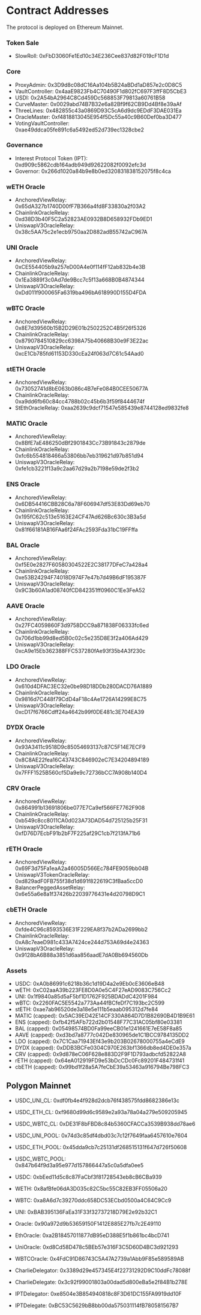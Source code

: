 # Contract Addresses
The protocol is deployed on Ethereum Mainnet.

### Token Sale
*    SlowRoll: 0xFbD3060Fe1Ed10c34E236Cee837d82F019cF1D1d

### Core
*    ProxyAdmin: 0x3D9d8c08dC16Aa104b5B24aBDd1aD857e2c0D8C5
*    VaultController: 0x4aaE9823Fb4C70490F1d802fC697F3ffF8D5CbE3
*    USDI: 0x2A54bA2964C8Cd459Dc568853F79813a60761B58
*    CurveMaster: 0x0029abd74B7B32e6a82Bf9f62CB9Dd4Bf8e39aAf
*    ThreeLines: 0x482855c43a0869D93C5cA6d9dc9EDdF3DAE031Ea
*    OracleMaster: 0xf4818813045E954f5Dc55a40c9B60Def0ba3D477
*    VotingVaultController: 0xae49ddca05fe891c6a5492ed52d739ec1328cbe2

### Governance
*    Interest Protocol Token (IPT): 0xd909c5862cdb164adb949d92622082f0092efc3d
*    Governor: 0x266d1020a84b9e8b0ed320831838152075f8c4ca     

### wETH Oracle
*    AnchoredViewRelay: 0x65dA327b1740D00fF7B366a4fd8F33830a2f03A2
*    ChainlinkOracleRelay: 0xd38D3b40F5C2a52823AE0932B8D658932FDb9ED1
*    UniswapV3OracleRelay: 0x38c5AA75c2e1ecb9750aa2D882adB55742aC967A
    
### UNI Oracle
*    AnchoredViewRelay: 0xCE554405b9a257eD00A4e0f114fF12ab832b4e3B
*    ChainlinkOracleRelay: 0x1Ea3889f3c0Ad7de9Bcc7c5f13a668B0B4874344
*    UniswapV3OracleRelay: 0xDd011f900065Fa6319ba496bA618990D155D4FDA

### wBTC Oracle
*    AnchoredViewRelay: 0x8E7d39560b15B2D29E01b2502252C4B5f26f5326
*    ChainlinkOracleRelay: 0x8790784510829cc6398A75b40668B30e9F3E22ac
*    UniswapV3OracleRelay: 0xcE1Cb785fd61153D330cEa24f063d7C61c54Aad0

### stETH Oracle
*    AnchoredViewRelay: 0x73052741d8bE063b086c4B7eFe084B0CEE50677A
*    ChainlinkOracleRelay: 0xa9dd6fb60c84cc4788b02c45b6b3f59f8444674f
*    StEthOracleRelay: 0xaa2639c9dcf71547e585439e8744128ed9832fe8

### MATIC Oracle
*    AnchoredViewRelay: 0x8BfE7aE486250dBf2901843Cc73B91843c2879de
*    ChainlinkOracleRelay: 0xfc6b554818466a53806bb7eb319621d97b851d94
*    UniswapV3OracleRelay: 0xfe1cb3221f13a9c2aa67d29a2b7198e59de2f3b2

### ENS Oracle
*    AnchoredViewRelay: 0x6DB54416CBB28C6a78F606947df53E83Dd69eb70
*    ChainlinkOracleRelay: 0x195fC62c513e5163E24CF47Ad626Bc630c3B3a5d
*    UniswapV3OracleRelay: 0x81f66181AB16FAa6f24FAc2593Fda31bC19FFffa

### BAL Oracle
*    AnchoredViewRelay: 0xf5E0e2827F60580304522E2C38177DFeC7a428a4
*    ChainlinkOracleRelay: 0xe53B24294F74018D974F7e47b7d49B6dF195387F
*    UniswapV3OracleRelay: 0x9C3b60A1ad08740fCD842351ff0960C1Ee3FeA52

### AAVE Oracle
*    AnchoredViewRelay: 0x27FC4059860F3d9758DCC9a871838F06333fc6ed
*    ChainlinkOracleRelay: 0x706d1bb99d8ed5B0c02c5e235D8E3f2a406Ad429
*    UniswapV3OracleRelay: 0xcA9e15Eb362388FFC537280fAe93f35b4A3f230c

### LDO Oracle
*    AnchoredViewRelay: 0x610d4DFAC3EC32e0be98D18DDb280DACD76A1889
*    ChainlinkOracleRelay: 0x9816d7C448f79CdD4aF18c4Ae1726A14299E8C75
*    UniswapV3OracleRelay: 0xcD17f6766Cdff24a4642b99f0DE481c3E704EA39

### DYDX Oracle
*    AnchoredViewRelay: 0x93A3411c9518D9c85054693137c87C5F14E7ECF9
*    ChainlinkOracleRelay: 0x8C8AE22fea16C43743C846902eC7E34204894189
*    UniswapV3OracleRelay: 0x7FFF1525B560cf5Da9e9c72736bCC7A908b140D4

### CRV Oracle
*    AnchoredViewRelay: 0x864991b13691806be077E7Ca9ef566FE7762F908
*    ChainlinkOracleRelay: 0xb549c8cc8011CA0d023A73DAD54d725125b25F31
*    UniswapV3OracleRelay: 0xfD76D7EcbF91b2bF7F225af29C1cb7f213fA71b6

### rETH Oracle
*    AnchoredViewRelay: 0x69F3d75Fa1eaA2a46005D566Ec784FE9059bb04B
*    UniswapV3TokenOracleRelay: 0xd829adF0FB755f38d1d691f822619C3fBaa5ccD0
*    BalancerPeggedAssetRelay: 0x6e55a6e8a1f37426b22039776431e4d20798D9C1

### cbETH Oracle
*    AnchoredViewRelay: 0xfde4C96c8593536E31F229EA8f37b2ADa2699bb2
*    ChainlinkOracleRelay: 0xA8c7eaeD981c433A7424ce244d753A69d4e24363
*    UniswapV3OracleRelay: 0x9128bA6B88a3851d6aa856aadE7dA0Bb694560Db

### Assets
* USDC: 0xA0b86991c6218b36c1d19D4a2e9Eb0cE3606eB48
* wETH: 0xC02aaA39b223FE8D0A0e5C4F27eAD9083C756Cc2
* UNI: 0x1f9840a85d5aF5bf1D1762F925BDADdC4201F984
* wBTC: 0x2260FAC5E5542a773Aa44fBCfeDf7C193bc2C599
* stETH: 0xae7ab96520de3a18e5e111b5eaab095312d7fe84
* MATIC (capped): 0x5AC39ED42E14CF330A864D7D1B82690B4D1B9E61
* ENS (capped): 0xfb42f5AFb722d2b01548F77C31AC05bf80e03381
* BAL (capped): 0x05498574BD0Fa99eeCB01e1241661E7eE58F8a85
* AAVE (capped): 0xd3bd7a8777c042De830965de1C1BCC9784135DD2
* LDO (capped): 0x7C1Caa71943Ef43e9b203B02678000755a4eCdE9
* DYDX (capped): 0xDDB3BCFe0304C970E263bf1366db8ed4DE0e357a
* CRV (capped): 0x9d878eC06F628e883D2F9F1D793adbcfd52822A8
* rETH (capped): 0x64eA012919FD9e53bDcCDc0Fc89201F484731f41
* cbETH (capped): 0x99bd1f28a5A7feCbE39a53463a916794Be798FC3

## Polygon Mainnet
*    USDC_UNI_CL: 0xdf0fb4e4f928d2dcb76f438575fdd8682386e13c
*    USDC_ETH_CL: 0xf9680d99d6c9589e2a93a78a04a279e509205945
*    USDC_WBTC_CL: 0xDE31F8bFBD8c84b5360CFACCa3539B938dd78ae6
*    USDC_UNI_POOL: 0x74d3c85df4dbd03c7c12f7649faa6457610e7604
*    USDC_ETH_POOL: 0x45dda9cb7c25131df268515131f647d726f50608
*    USDC_WBTC_POOL: 0x847b64f9d3a95e977d157866447a5c0a5dfa0ee5
*    USDC: 0xbEed11d5c8c87FaCbf3f81728543eb8cB6CBa939
*    WETH: 0x8afBfe06dA3D035c82C5bc55C82EB3FF05506a20
*    WBTC: 0xa8A6d7c39270ddc658DC53ECbd0500a4C64C9Cc9
*    UNI: 0xBAB395136FaEa31F33f32737218D79E2e92b32C1

*    Oracle: 0x90a972d9b53659150F1412E885E27fb7c2E49110
*    EthOracle: 0xa2B18457011877dB95eD388E5f1b861bc4bcD741
*    UniOracle: 0xd8Cd58D478c5BEb57e316F3C5D60D4BC3d921293
*    WBTCOracle: 0x4FdC91D86743C5A47A2739a1Abb9F85e589589AB
*    CharlieDelegator: 0x3389d29e457345E4f22731292D9C10ddFc78088f
*    CharlieDelegate: 0x3c92f99001803a00dad5d800eBa5e2f84B1b278E
*    IPTDelegator: 0xe8504e3B854940818c8F3D61DC155FA9919dd10F
*    IPTDelegate: 0xBC53C5629bB8bb00da575031114fB780581567B7

